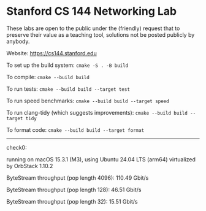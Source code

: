 Stanford CS 144 Networking Lab
==============================

These labs are open to the public under the (friendly) request that to
preserve their value as a teaching tool, solutions not be posted
publicly by anybody.

Website: https://cs144.stanford.edu

To set up the build system: `cmake -S . -B build`

To compile: `cmake --build build`

To run tests: `cmake --build build --target test`

To run speed benchmarks: `cmake --build build --target speed`

To run clang-tidy (which suggests improvements): `cmake --build build --target tidy`

To format code: `cmake --build build --target format`

-----------------------------------------------------

check0:

running on macOS 15.3.1 (M3), using Ubuntu 24.04 LTS (arm64) virtualized by OrbStack 1.10.2

ByteStream throughput (pop length 4096): 110.49 Gbit/s

ByteStream throughput (pop length 128):  46.51 Gbit/s

ByteStream throughput (pop length 32):   15.51 Gbit/s
